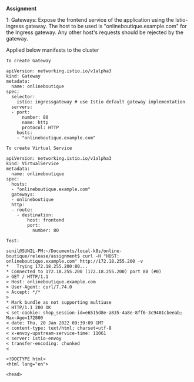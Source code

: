 **Assignment**

1: Gateways:
Expose the frontend service of the application using the Istio-ingress gateway.
The host to be used is "onlineboutique.example.com" for the Ingress gateway. Any other host's requests should be rejected by the gateway.

Applied below manifests to the cluster

```
To create Gateway

apiVersion: networking.istio.io/v1alpha3
kind: Gateway
metadata:
  name: onlineboutique
spec:
  selector:
    istio: ingressgateway # use Istio default gateway implementation
  servers:
  - port:
      number: 80
      name: http
      protocol: HTTP
    hosts:
    - "onlineboutique.example.com"

To create Virtual Service

apiVersion: networking.istio.io/v1alpha3
kind: VirtualService
metadata:
  name: onlineboutique
spec:
  hosts:
  - "onlineboutique.example.com"
  gateways:
  - onlineboutique
  http:
  - route:
    - destination:
        host: frontend
        port:
          number: 80

Test:

sunil@SUNIL-PM:~/Documents/local-k8s/online-boutique/release/assignment$ curl -H "HOST: onlineboutique.example.com" http://172.18.255.200 -v
*   Trying 172.18.255.200:80...
* Connected to 172.18.255.200 (172.18.255.200) port 80 (#0)
> GET / HTTP/1.1
> Host: onlineboutique.example.com
> User-Agent: curl/7.74.0
> Accept: */*
> 
* Mark bundle as not supporting multiuse
< HTTP/1.1 200 OK
< set-cookie: shop_session-id=e6515d8e-a835-4a8e-8ff6-3c9401cbeeab; Max-Age=172800
< date: Thu, 20 Jan 2022 09:39:09 GMT
< content-type: text/html; charset=utf-8
< x-envoy-upstream-service-time: 11061
< server: istio-envoy
< transfer-encoding: chunked
< 

<!DOCTYPE html>
<html lang="en">

<head>

```

